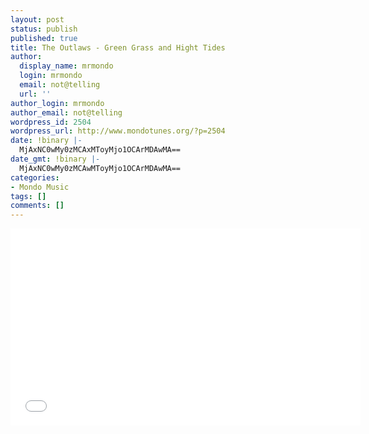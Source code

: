```yaml
---
layout: post
status: publish
published: true
title: The Outlaws - Green Grass and Hight Tides
author:
  display_name: mrmondo
  login: mrmondo
  email: not@telling
  url: ''
author_login: mrmondo
author_email: not@telling
wordpress_id: 2504
wordpress_url: http://www.mondotunes.org/?p=2504
date: !binary |-
  MjAxNC0wMy0zMCAxMToyMjo1OCArMDAwMA==
date_gmt: !binary |-
  MjAxNC0wMy0zMCAwMToyMjo1OCArMDAwMA==
categories:
- Mondo Music
tags: []
comments: []
---
```

<iframe width="560" height="315" src="//www.youtube.com/embed/R82OM5tzcrk" frameborder="0"> </iframe>
